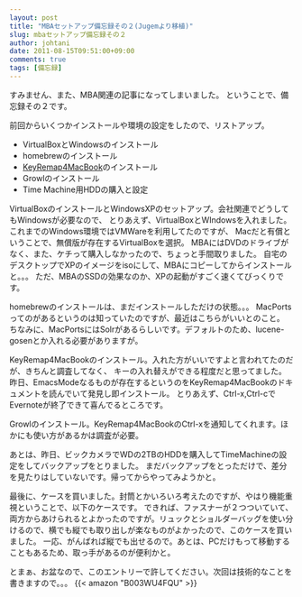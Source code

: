 ```yaml
---
layout: post
title: "MBAセットアップ備忘録その２(Jugemより移植)"
slug: mbaセットアップ備忘録その２
author: johtani
date: 2011-08-15T09:51:00+09:00
comments: true
tags: [備忘録]
---
```

すみません、また、MBA関連の記事になってしまいました。
ということで、備忘録その２です。

前回からいくつかインストールや環境の設定をしたので、リストアップ。

* VirtualBoxとWindowsのインストール
* homebrewのインストール
* [KeyRemap4MacBook](http://pqrs.org/macosx/keyremap4macbook/index.html.ja)のインストール
* Growlのインストール
* Time Machine用HDDの購入と設定



VirtualBoxのインストールとWindowsXPのセットアップ。会社関連でどうしてもWindowsが必要なので、
とりあえず、VirtualBoxとWIndowsを入れました。これまでのWindows環境ではVMWareを利用してたのですが、
Macだと有償ということで、無償版が存在するVirtualBoxを選択。
MBAにはDVDのドライブがなく、また、ケチって購入しなかったので、ちょっと手間取りました。
自宅のデスクトップでXPのイメージをisoにして、MBAにコピーしてからインストールと。。。
ただ、MBAのSSDの効果なのか、XPの起動がすごく速くてびっくりです。

homebrewのインストールは、まだインストールしただけの状態。。。
MacPortsってのがあるというのは知っていたのですが、最近はこちらがいいとのこと。
ちなみに、MacPortsにはSolrがあるらしいです。デフォルトのため、lucene-gosenとか入れる必要がありますが。

KeyRemap4MacBookのインストール。入れた方がいいですよと言われてたのだが、きちんと調査してなく、
キーの入れ替えができる程度だと思ってました。昨日、EmacsModeなるものが存在するというのをKeyRemap4MacBookのドキュメントを読んでいて発見し即インストール。
とりあえず、Ctrl-x,Ctrl-cでEvernoteが終了できて喜んでるところです。

Growlのインストール。KeyRemap4MacBookのCtrl-xを通知してくれます。ほかにも使い方があるかは調査が必要。

あとは、昨日、ビックカメラでWDの2TBのHDDを購入してTimeMachineの設定をしてバックアップをとりました。
まだバックアップをとっただけで、差分を見たりはしていないです。帰ってからやってみようかと。


最後に、ケースを買いました。封筒とかいろいろ考えたのですが、やはり機能重視ということで、以下のケースです。
できれば、ファスナーが２つついていて、両方からあけられるとよかったのですが。リュックとショルダーバッグを使い分けるので、横でも縦でも取り出しが楽なものがよかったので、このケースを買いました。
一応、がんばれば縦でも出せるので。あとは、PCだけもって移動することもあるため、取っ手があるのが便利かと。

とまぁ、お盆なので、このエントリーで許してください。次回は技術的なことを書きますので。。。
{{< amazon "B003WU4FQU" >}}
